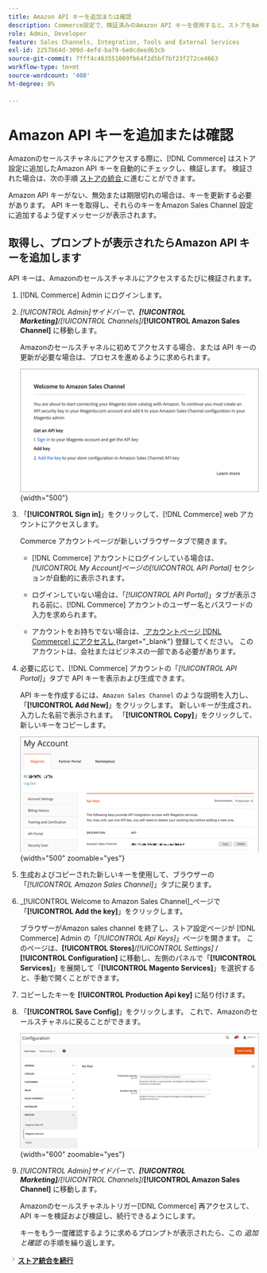 ```yaml
---
title: Amazon API キーを追加または確認
description: Commerce設定で、検証済みのAmazon API キーを使用すると、ストアをAmazonの販売者アカウントに統合できます。
role: Admin, Developer
feature: Sales Channels, Integration, Tools and External Services
exl-id: 2257b64d-309d-4efd-ba79-6e0cdeed63cb
source-git-commit: 7fff4c463551089fb64f2d5bf7bf23f272ce4663
workflow-type: tm+mt
source-wordcount: '408'
ht-degree: 0%

---
```


# Amazon API キーを追加または確認

Amazonのセールスチャネルにアクセスする際に、[!DNL Commerce] はストア設定に追加したAmazon API キーを自動的にチェックし、検証します。 検証された場合は、次の手順 [ ストアの統合 ](./store-integration.md) に進むことができます。

Amazon API キーがない、無効または期限切れの場合は、キーを更新する必要があります。 API キーを取得し、それらのキーをAmazon Sales Channel 設定に追加するよう促すメッセージが表示されます。

## 取得し、プロンプトが表示されたらAmazon API キーを追加します

API キーは、Amazonのセールスチャネルにアクセスするたびに検証されます。

1. [!DNL Commerce] Admin にログインします。

1. _[!UICONTROL Admin]_サイドバーで、**[!UICONTROL Marketing]**/_[!UICONTROL Channels]_/**[!UICONTROL Amazon Sales Channel]** に移動します。

   Amazonのセールスチャネルに初めてアクセスする場合、または API キーの更新が必要な場合は、プロセスを進めるように求められます。

   ![Amazon API キープロンプトの取得と追加 ](assets/amazon-api-verification-prompt.png){width="500"}

1. 「**[!UICONTROL Sign in]**」をクリックして、[!DNL Commerce] web アカウントにアクセスします。

   Commerce アカウントページが新しいブラウザータブで開きます。

   - [!DNL Commerce] アカウントにログインしている場合は、_[!UICONTROL My Account]_ページの_[!UICONTROL API Portal]_ セクションが自動的に表示されます。

   - ログインしていない場合は、「_[!UICONTROL API Portal]_」タブが表示される前に、[!DNL Commerce] アカウントのユーザー名とパスワードの入力を求められます。

   - アカウントをお持ちでない場合は、[ アカウントページ  [!DNL Commerce]  にアクセスし ](https://account.magento.com/customer/account/login/){target="_blank"} 登録してください。 このアカウントは、会社またはビジネスの一部である必要があります。

1. 必要に応じて、[!DNL Commerce] アカウントの「_[!UICONTROL API Portal]_」タブで API キーを表示および生成できます。

   API キーを作成するには、`Amazon Sales Channel` のような説明を入力し、「**[!UICONTROL Add New]**」をクリックします。 新しいキーが生成され、入力した名前で表示されます。 「**[!UICONTROL Copy]**」をクリックして、新しいキーをコピーします。

   ![API キーの生成またはコピー ](assets/amazon-add-api-key.png){width="500" zoomable="yes"}

1. 生成およびコピーされた新しいキーを使用して、ブラウザーの「_[!UICONTROL Amazon Sales Channel]_」タブに戻ります。

1. _[!UICONTROL Welcome to Amazon Sales Channel]_ページで「**[!UICONTROL Add the key]**」をクリックします。

   ブラウザーがAmazon sales channel を終了し、ストア設定ページが [!DNL Commerce] Admin の「_[!UICONTROL Api Keys]_」ページを開きます。 このページは、**[!UICONTROL Stores]**/_[!UICONTROL Settings]_ / **[!UICONTROL Configuration]** に移動し、左側のパネルで「**[!UICONTROL Services]**」を展開して「**[!UICONTROL Magento Services]**」を選択すると、手動で開くことができます。

1. コピーしたキーを **[!UICONTROL Production Api key]** に貼り付けます。

1. 「**[!UICONTROL Save Config]**」をクリックします。 これで、Amazonのセールスチャネルに戻ることができます。

   ![ ストア設定への API キーの追加 ](assets/config-magento-services-api-screen.png){width="600" zoomable="yes"}

1. _[!UICONTROL Admin]_サイドバーで、**[!UICONTROL Marketing]**/_[!UICONTROL Channels]_/**[!UICONTROL Amazon Sales Channel]** に移動します。

   Amazonのセールスチャネルトリガー[!DNL Commerce] 再アクセスして、API キーを検証および検証し、続行できるようにします。

   キーをもう一度確認するように求めるプロンプトが表示されたら、この _追加と確認_ の手順を繰り返します。

![ 次へアイコン ](assets/btn-next.png)[**ストア統合を続行**](./store-integration.md)
